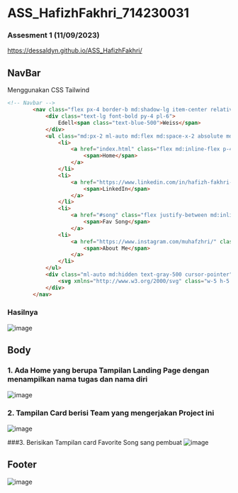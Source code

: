 # ASS_HafizhFakhri_714230031
### Assesment 1 (11/09/2023)
https://dessaldyn.github.io/ASS_HafizhFakhri/

## NavBar
Menggunakan CSS Tailwind
``` html
<!-- Navbar -->
        <nav class="flex px-4 border-b md:shadow-lg item-center relative">
            <div class="text-lg font-bold py-4 pl-6">
                Edell<span class="text-blue-500">Weiss</span>
            </div>
            <ul class="md:px-2 ml-auto md:flex md:space-x-2 absolute md:relative top-full left-0 right-0">
                <li>
                    <a href="index.html" class="flex md:inline-flex p-4 items-center hover:bg-gray-50">
                        <span>Home</span>
                    </a>
                </li>
                <li>
                    <a href="https://www.linkedin.com/in/hafizh-fakhri-muharram-0ba408270/" class="flex md:inline-flex p-4 items-center hover:bg-gray-50">
                        <span>LinkedIn</span>
                    </a>
                </li>
                <li>
                    <a href="#song" class="flex justify-between md:inline-flex p-4 items-center hover:bg-gray-50 space-x-2">
                        <span>Fav Song</span>
                    </a>
                <li>
                    <a href="https://www.instagram.com/muhafzhri/" class="flex md:inline-flex p-4 items-center hover:bg-gray-50">
                        <span>About Me</span>
                    </a>
                </li>
            </ul>
            <div class="ml-auto md:hidden text-gray-500 cursor-pointer">
                <svg xmlns="http://www.w3.org/2000/svg" class="w-5 h-5 fill-current" viewBox="0 0 24 24"><path d="M24 20.188l-8.315-8.209 8.2-8.282-3.697-3.697-8.212 8.318-8.31-8.203-3.666 3.666 8.321 8.24-8.206 8.313 3.666 3.666 8.237-8.318 8.285 8.203z"/></svg>
            </div>
        </nav>
```
### Hasilnya
![image](https://github.com/Dessaldyn/ASS_HafizhFakhri/assets/143266467/02faa260-6199-4a5b-b14e-9b949efd6b3f)

## Body 
### 1. Ada Home yang berupa Tampilan Landing Page dengan menampilkan nama tugas dan nama diri
![image](https://github.com/Dessaldyn/ASS_HafizhFakhri/assets/143266467/e0ace50b-4be9-4075-8424-27c4293d1e00)

### 2. Tampilan Card berisi Team yang mengerjakan Project ini
![image](https://github.com/Dessaldyn/ASS_HafizhFakhri/assets/143266467/01b79132-d444-4d14-8feb-abb6bc266fd0)

###3. Berisikan Tampilan card Favorite Song sang pembuat
![image](https://github.com/Dessaldyn/ASS_HafizhFakhri/assets/143266467/0af17cb5-78c2-4f3d-85b9-68e23a6a7618)

## Footer
![image](https://github.com/Dessaldyn/ASS_HafizhFakhri/assets/143266467/b4802588-5aab-4331-acf9-790c948e9860)
